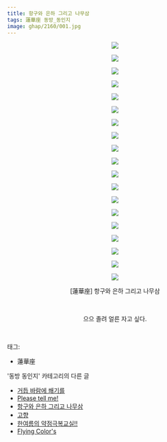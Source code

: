 ```yaml
---
title: 항구와 은하 그리고 나무삼
tags: 蓮華座 동방_동인지
image: ghap/2160/001.jpg
---
```

<div class="article">
<p style="text-align: center; clear: none; float: none;"><img src="{{ site.nasurl }}/ghap/2160/001.jpg"/></p>
<p style="text-align: center; clear: none; float: none;"><img src="{{ site.nasurl }}/ghap/2160/002.jpg"/></p>
<p style="text-align: center; clear: none; float: none;"><img src="{{ site.nasurl }}/ghap/2160/003.jpg"/></p>
<p style="text-align: center; clear: none; float: none;"><img src="{{ site.nasurl }}/ghap/2160/004.jpg"/></p>
<p style="text-align: center; clear: none; float: none;"><img src="{{ site.nasurl }}/ghap/2160/005.jpg"/></p>
<p style="text-align: center; clear: none; float: none;"><img src="{{ site.nasurl }}/ghap/2160/006.jpg"/></p>
<p style="text-align: center; clear: none; float: none;"><img src="{{ site.nasurl }}/ghap/2160/007.jpg"/></p>
<p style="text-align: center; clear: none; float: none;"><img src="{{ site.nasurl }}/ghap/2160/008.jpg"/></p>
<p style="text-align: center; clear: none; float: none;"><img src="{{ site.nasurl }}/ghap/2160/009.jpg"/></p>
<p style="text-align: center; clear: none; float: none;"><img src="{{ site.nasurl }}/ghap/2160/010.jpg"/></p>
<p style="text-align: center; clear: none; float: none;"><img src="{{ site.nasurl }}/ghap/2160/011.jpg"/></p>
<p style="text-align: center; clear: none; float: none;"><img src="{{ site.nasurl }}/ghap/2160/012.jpg"/></p>
<p style="text-align: center; clear: none; float: none;"><img src="{{ site.nasurl }}/ghap/2160/013.jpg"/></p>
<p style="text-align: center; clear: none; float: none;"><img src="{{ site.nasurl }}/ghap/2160/014.jpg"/></p>
<p style="text-align: center; clear: none; float: none;"><img src="{{ site.nasurl }}/ghap/2160/015.jpg"/></p>
<p style="text-align: center; clear: none; float: none;"><img src="{{ site.nasurl }}/ghap/2160/016.jpg"/></p>
<p style="text-align: center; clear: none; float: none;"><img src="{{ site.nasurl }}/ghap/2160/017.jpg"/></p>
<p style="text-align: center; clear: none; float: none;"><img src="{{ site.nasurl }}/ghap/2160/018.jpg"/></p>
<p style="text-align: center; clear: none; float: none;"><img src="{{ site.nasurl }}/ghap/2160/019.jpg"/></p>
<p style="text-align: center; clear: none; float: none;">[蓮華座] 항구와 은하 그리고 나무삼</p>
<p style="text-align: center; clear: none; float: none;"><br/></p>
<p style="text-align: center; clear: none; float: none;">으으 졸려 얼른 자고 싶다.</p>
<p><br/></p>
</div><div class="tagTrail">
<p>태그: </p>
<ul>
<li>蓮華座</li>
</ul>
</div><div class="another">
<p>'동방 동인지' 카테고리의 다른 글</p>
<ul>
<li><a href="/2016-09-14-ghap_2162">거듭 바람에 쐐기를</a></li>
<li><a href="/2016-09-13-ghap_2161">Please tell me!</a></li>
<li><a href="/2016-09-13-ghap_2160">항구와 은하 그리고 나무삼</a></li>
<li><a href="/2016-09-13-ghap_2159">고향</a></li>
<li><a href="/2016-09-13-ghap_2156">한여름의 약점극복교실!!</a></li>
<li><a href="/2016-09-13-ghap_2155">Flying Color's</a></li>
</ul>
</div><div class="cb_module cb_fluid">
<div class="cb_wrt cb_profile">
</div><!-- commentList close -->
</div>